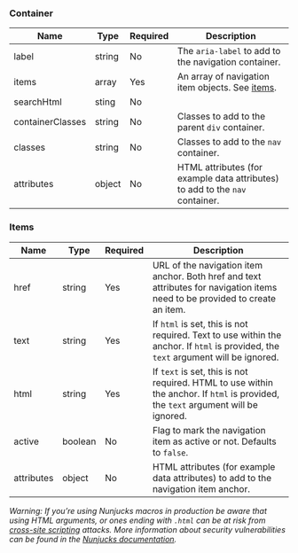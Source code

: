 ### Container

| Name             | Type   | Required | Description                                                                  |
| ---------------- | ------ | -------- | ---------------------------------------------------------------------------- |
| label            | string | No       | The `aria-label` to add to the navigation container.                         |
| items            | array  | Yes      | An array of navigation item objects. See [items](#items).                    |
| searchHtml       | sting  | No       |                                                                              |
| containerClasses | string | No       | Classes to add to the parent `div` container.                                |
| classes          | string | No       | Classes to add to the `nav` container.                                       |
| attributes       | object | No       | HTML attributes (for example data attributes) to add to the `nav` container. |

### Items

| Name       | Type    | Required | Description                                                                                                                        |
| ---------- | ------- | -------- | ---------------------------------------------------------------------------------------------------------------------------------- |
| href       | string  | Yes      | URL of the navigation item anchor. Both href and text attributes for navigation items need to be provided to create an item.       |
| text       | string  | Yes      | If `html` is set, this is not required. Text to use within the anchor. If `html` is provided, the `text` argument will be ignored. |
| html       | string  | Yes      | If `text` is set, this is not required. HTML to use within the anchor. If `html` is provided, the `text` argument will be ignored. |
| active     | boolean | No       | Flag to mark the navigation item as active or not. Defaults to `false`.                                                            |
| attributes | object  | No       | HTML attributes (for example data attributes) to add to the navigation item anchor.                                                |

_Warning: If you’re using Nunjucks macros in production be aware that using HTML arguments, or ones ending with `.html` can be at risk from [cross-site scripting](https://en.wikipedia.org/wiki/Cross-site_scripting) attacks. More information about security vulnerabilities can be found in the [Nunjucks documentation](https://mozilla.github.io/nunjucks/api.html#user-defined-templates-warning)._

